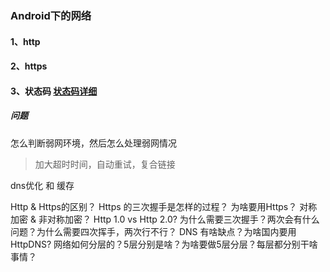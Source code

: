 ### Android下的网络

#### 1、http
#### 2、https
#### 3、状态码 [状态码详细](状态码)



##### 问题
怎么判断弱网环境，然后怎么处理弱网情况
> 加大超时时间，自动重试，复合链接

dns优化 和 缓存

Http & Https的区别？
Https 的三次握手是怎样的过程？
为啥要用Https？
对称加密 & 非对称加密？
Http 1.0 vs Http 2.0?
为什么需要三次握手？两次会有什么问题？为什么需要四次挥手，两次行不行？
DNS 有啥缺点？为啥国内要用HttpDNS?
网络如何分层的？5层分别是啥？为啥要做5层分层？每层都分别干啥事情？